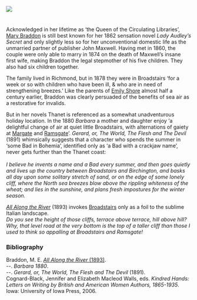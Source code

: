 <html><head></head><body><a href="https://juncture-digital.org"><img src="https://juncture-digital.org/images/ve-button.png"/></a>
<param author="Professor Carolyn Oulton" banner="/images/banners/19c.jpg" layout="vtl" title="M. E. Braddon (1835-1915)" ve-config=""/>

<param aliases="Thanet" eid="Q1752642" ve-entity=""/>
<param aliases="Broadstairs" eid="Q922739" ve-entity=""/>
<param aliases="Ramsgate" eid="Q736439" ve-entity=""/>
<param aliases="Birchington" eid="Q865021" ve-entity=""/>
<param aliases="Margate" eid="Q618045" ve-entity=""/>

#

Acknowledged in her lifetime as ‘the Queen of the Circulating Libraries’, [Mary Braddon]( https://maryelizabethbraddon.com/) is still best known for her 1862 sensation novel _Lady Audley’s Secret_ and only slightly less so for her unconventional domestic life as the unmarried partner of publisher John Maxwell. Having met in 1860, the couple were only able to marry in 1874 on the death of Maxwell’s insane first wife, making Braddon the legal stepmother of his five children. They also had six children together.
<param manifest="https://iiif.juncture-digital.org/wc:Mary_Elizabeth_Maxwell_%28n%C3%A9e_Braddon%29_by_William_Powell_Frith.jpg/manifest.json" ve-image-v2/>
<param manifest="https://iiif.juncture-digital.org/wc:Mary_Elizabeth_Maxwell_%28n%C3%A9e_Braddon%29_by_William_Powell_Frith.jpg/manifest.json" ve-image-v2=""/>

The family lived in Richmond, but in 1878 they were in Broadstairs ‘for a week or so with children who have been ill, &amp; who are in need of strengthening breezes.’  Like the parents of [Emily Shore](/19c/19c-shore-biography) almost half a century earlier, Braddon was clearly persuaded of the benefits of sea air as a restorative for invalids.
<param manifest="https://iiif.juncture-digital.org/gh:kent-map/images/19c/braddon family.jpg/manifest.json" ve-image-v2/>
<param manifest="https://iiif.juncture-digital.org/gh:kent-map/images/19c/M.E._Braddon_and_family.jpg/manifest.json" ve-image-v2=""/> 
<param center="Q922739" ve-map="" zoom="15"/>

But in her novels Thanet is referenced as a somewhat unadventurous holiday location. In the 1880 _Barbara_ a mother and daughter enjoy ‘a delightful change of air at quiet little Broadstairs, with alternations of gaiety at [Margate](/dickens/19c-margate) and [Ramsgate](/dickens/19c-ramsgate)’. 
_Gerard, or, The World, The Flesh and The Devil_ (1891) whimsically suggests that a character who spends the summer in ‘some Bad in Bohemia’, identified only as ‘a Bad with a crackjaw name’, never gets further than the Thanet coast:   
<br/>
_I believe he invents a name and a Bad every summer, and then goes quietly and lives up the country between Broadstairs and Birchington, and basks all day upon some solitary stretch of sand, or on the edge of some lonely cliff, where the North sea breezes blow above the rippling whiteness of the wheat; and lies in the sunshine, and plans fresh impostures for the winter season._
<param manifest="https://iiif.juncture-digital.org/wc:Broadstairs-beach.jpg/manifest.json" ve-image-v2/>
<param manifest="https://iiif.juncture-digital.org/wc:Broadstairs-beach.jpg/manifest.json" ve-image-v2=""/>
<param center="Q618045" ve-map="" zoom="12"/>

[_All Along the River_](http://www.gutenberg.org/files/57405/57405-h/57405-h.htm) (1893) invokes [Broadstairs](/dickens/broadstairs-19th-century) only as a foil to the sublime Italian landscape.   
_Do you see the height of those cliffs, terrace above terrace, hill above hill? Why, that level road at the very bottom is the top of a taller cliff than those I used to think so appalling at Broadstairs and Ramsgate!_
<param manifest="https://iiif.juncture-digital.org/wc:North_Cliff%2C_near_Broadstairs_-_geograph.org.uk_-_185248.jpg/manifest.json" ve-image-v2/>
<param manifest="https://iiif.juncture-digital.org/wc:North_Cliff%2C_near_Broadstairs_-_geograph.org.uk_-_185248.jpg" ve-image-2=""/>
<param center="Q922739" ve-map="" zoom="15"/>

### Bibliography

Braddon, M. E. [_All Along the River_ (1893)]( https://www.gutenberg.org/files/57405/57405-h/57405-h.htm).   
--. _Barbara 1880_.   
--. _Gerard, or, The World, The Flesh and The Devil_ (1891).   
Cognard-Black, Jennifer and Elizabeth Macleod Walls, eds. _Kindred Hands: Letters on Writing by British and American Women Authors, 1865-1935_. Iowa: University of Iowa Press, 2006.   
</body></html>